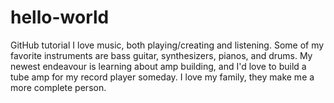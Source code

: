 # hello-world
GitHub tutorial
I love music, both playing/creating and listening. Some of my favorite instruments are bass guitar, synthesizers, pianos, and drums. My newest endeavour is learning about amp building, and I'd love to build a tube amp for my record player someday.
I love my family, they make me a more complete person.
